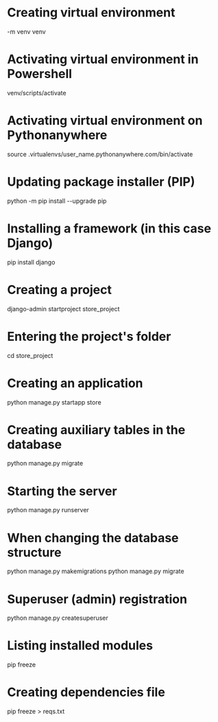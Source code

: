 # Creating virtual environment
-m venv venv

# Activating virtual environment in Powershell
venv/scripts/activate

# Activating virtual environment on Pythonanywhere
source .virtualenvs/user_name.pythonanywhere.com/bin/activate

# Updating package installer (PIP)
python -m pip install --upgrade pip

# Installing a framework (in this case Django)
pip install django

# Creating a project
django-admin startproject store_project

# Entering the project's folder
cd store_project

# Creating an application
python manage.py startapp store

# Creating auxiliary tables in the database
python manage.py migrate

# Starting the server
python manage.py runserver

# When changing the database structure
python manage.py makemigrations
python manage.py migrate

# Superuser (admin) registration
python manage.py createsuperuser

# Listing installed modules
pip freeze

# Creating dependencies file
pip freeze > reqs.txt
